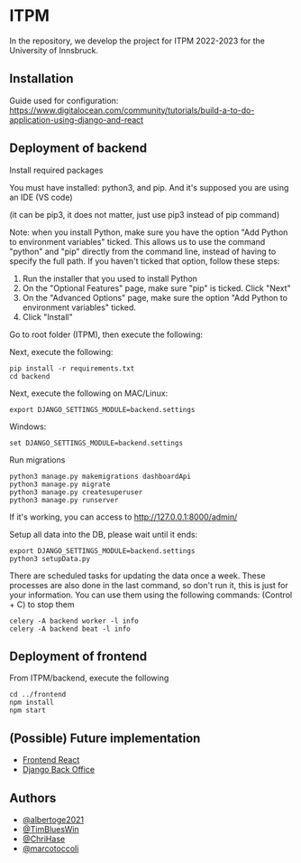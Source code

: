 
# ITPM

In the repository, we develop the project for ITPM 2022-2023 for the University of Innsbruck.

## Installation

Guide used for configuration: https://www.digitalocean.com/community/tutorials/build-a-to-do-application-using-django-and-react
    
## Deployment of backend

Install required packages

You must have installed: python3, and pip. And it's supposed you are using an IDE (VS code)

(it can be pip3, it does not matter, just use pip3 instead of pip command)

Note: when you install Python, make sure you have the option "Add Python to environment variables" ticked.
This allows us to use the command "python" and "pip" directly from the command line, instead of having to specify the full path.
If you haven't ticked that option, follow these steps:
1. Run the installer that you used to install Python
2. On the "Optional Features" page, make sure "pip" is ticked. Click "Next"
3. On the "Advanced Options" page, make sure the option "Add Python to environment variables" ticked.
4. Click "Install"

Go to root folder (ITPM), then execute the following:

Next, execute the following:
```
pip install -r requirements.txt
cd backend
```
Next, execute the following on MAC/Linux:
```
export DJANGO_SETTINGS_MODULE=backend.settings
```
Windows:
```
set DJANGO_SETTINGS_MODULE=backend.settings
```

Run migrations


```
python3 manage.py makemigrations dashboardApi
python3 manage.py migrate
python3 manage.py createsuperuser
python3 manage.py runserver
```
If it's working, you can access to http://127.0.0.1:8000/admin/

Setup all data into the DB, please wait until it ends:

```
export DJANGO_SETTINGS_MODULE=backend.settings
python3 setupData.py
```

There are scheduled tasks for updating the data once a week. These processes are also done in the last command, so don't run it, this is just for your information. You can use them using the following commands: (Control + C) to stop them

```
celery -A backend worker -l info
celery -A backend beat -l info
```

## Deployment of frontend

From ITPM/backend, execute the following
```
cd ../frontend
npm install
npm start
```

## (Possible) Future implementation

 - [Frontend React](https://github.com/coreui/coreui-free-react-admin-template)
 - [Django Back Office](https://github.com/MaferMazu/django-backoffice)


## Authors

- [@albertoge2021](https://www.github.com/albertoge2021)
- [@TimBluesWin](https://github.com/TimBluesWin)
- [@ChriHase](https://github.com/ChriHase)
- [@marcotoccoli](https://github.com/marcotoccoli)

